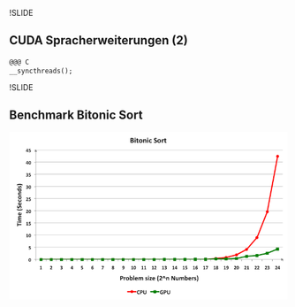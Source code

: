 !SLIDE

## CUDA Spracherweiterungen (2)

    @@@ C
    __syncthreads();

!SLIDE

## Benchmark Bitonic Sort

![Bitonic](Grafiken/Bitonic_Sort_Benchmark.png)
